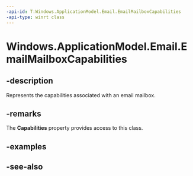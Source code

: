 ----api-id: T:Windows.ApplicationModel.Email.EmailMailboxCapabilities
-api-type: winrt class
---<!-- Class syntax.public class EmailMailboxCapabilities : Windows.ApplicationModel.Email.IEmailMailboxCapabilities, Windows.ApplicationModel.Email.IEmailMailboxCapabilities2, Windows.ApplicationModel.Email.IEmailMailboxCapabilities3--># Windows.ApplicationModel.Email.EmailMailboxCapabilities## -descriptionRepresents the capabilities associated with an email mailbox.## -remarksThe **Capabilities** property provides access to this class.## -examples## -see-also